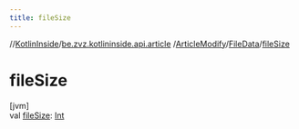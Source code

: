 ```yaml
---
title: fileSize
---
```

//[KotlinInside](../../../../index.html)/[be.zvz.kotlininside.api.article](../../index.html)
/[ArticleModify](../index.html)/[FileData](index.html)/[fileSize](file-size.html)

# fileSize

[jvm]\
val [fileSize](file-size.html): [Int](https://kotlinlang.org/api/latest/jvm/stdlib/kotlin/-int/index.html)




